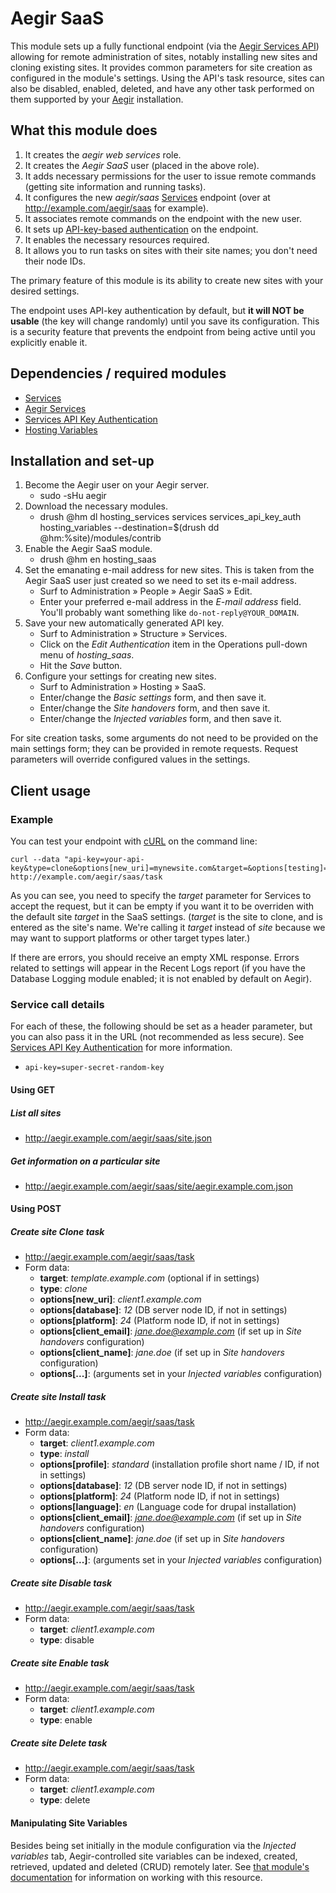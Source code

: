 Aegir SaaS
==========

This module sets up a fully functional endpoint (via the [Aegir Services API](https://www.drupal.org/project/hosting_services)) allowing for remote administration of sites, notably installing new sites and cloning existing sites.  It provides common parameters for site creation as configured in the module's settings.  Using the API's task resource, sites can also be disabled, enabled, deleted, and have any other task performed on them supported by your [Aegir](https://www.drupal.org/project/hostmaster) installation.

## What this module does

1. It creates the *aegir web services* role.
2. It creates the *Aegir SaaS* user (placed in the above role).
3. It adds necessary permissions for the user to issue remote commands (getting site information and running tasks).
4. It configures the new *aegir/saas* [Services](https://www.drupal.org/project/services) endpoint (over at http://example.com/aegir/saas for example).
5. It associates remote commands on the endpoint with the new user.
6. It sets up [API-key-based authentication](https://www.drupal.org/project/services_api_key_auth) on the endpoint.
7. It enables the necessary resources required.
8. It allows you to run tasks on sites with their site names; you don't need their node IDs.

The primary feature of this module is its ability to create new sites with your desired settings.

The endpoint uses API-key authentication by default, but **it will NOT be usable** (the key will change randomly) until you save its configuration.  This is a security feature that prevents the endpoint from being active until you explicitly enable it.

## Dependencies / required modules

* [Services](https://www.drupal.org/project/services)
* [Aegir Services](https://www.drupal.org/project/hosting_services)
* [Services API Key Authentication](https://www.drupal.org/project/services_api_key_auth)
* [Hosting Variables](https://www.drupal.org/project/hosting_variables)

## Installation and set-up

1. Become the Aegir user on your Aegir server.
    * sudo -sHu aegir
2. Download the necessary modules.
    * drush @hm dl hosting_services services services_api_key_auth hosting_variables --destination=$(drush dd @hm:%site)/modules/contrib
3. Enable the Aegir SaaS module.
    * drush @hm en hosting_saas
4. Set the emanating e-mail address for new sites.  This is taken from the Aegir SaaS user just created so we need to set its e-mail address.
    * Surf to Administration » People » Aegir SaaS » Edit.
    * Enter your preferred e-mail address in the *E-mail address* field.  You'll probably want something like `do-not-reply@YOUR_DOMAIN`.
5. Save your new automatically generated API key.
    * Surf to Administration » Structure » Services.
    * Click on the *Edit Authentication* item in the Operations pull-down menu of *hosting_saas*.
    * Hit the *Save* button.
6. Configure your settings for creating new sites.
    * Surf to Administration » Hosting » SaaS.
    * Enter/change the *Basic settings* form, and then save it.
    * Enter/change the *Site handovers* form, and then save it.
    * Enter/change the *Injected variables* form, and then save it.

For site creation tasks, some arguments do not need to be provided on the main settings form; they can be provided in remote requests.  Request parameters will override configured values in the settings.

## Client usage

### Example

You can test your endpoint with [cURL](https://en.wikipedia.org/wiki/CURL) on the command line:

    curl --data "api-key=your-api-key&type=clone&options[new_uri]=mynewsite.com&target=&options[testing]=test" http://example.com/aegir/saas/task

As you can see, you need to specify the *target* parameter for Services to accept the request, but it can be empty if you want it to be overriden with the default site *target* in the SaaS settings. (*target* is the site to clone, and is entered as the site's name. We're calling it *target* instead of *site* because we may want to support platforms or other target types later.)

If there are errors, you should receive an empty XML response. Errors related to settings will appear in the Recent Logs report (if you have the Database Logging module enabled; it is not enabled by default on Aegir).

### Service call details

For each of these, the following should be set as a header parameter, but you can also pass it in the URL (not recommended as less secure).  See [Services API Key Authentication](https://www.drupal.org/project/services_api_key_auth) for more information.


* `api-key=super-secret-random-key`

#### Using GET

##### List all sites

* http://aegir.example.com/aegir/saas/site.json

##### Get information on a particular site

* http://aegir.example.com/aegir/saas/site/aegir.example.com.json

#### Using POST

##### Create site Clone task

* http://aegir.example.com/aegir/saas/task
* Form data:
    * **target**: *template.example.com* (optional if in settings)
    * **type**: *clone*
    * **options[new_uri]**: *client1.example.com*
    * **options[database]**: *12* (DB server node ID, if not in settings)
    * **options[platform]**: *24* (Platform node ID, if not in settings)
    * **options[client_email]**: *jane.doe@example.com* (if set up in *Site handovers* configuration)
    * **options[client_name]**: *jane.doe* (if set up in *Site handovers* configuration)
    * **options[...]**: (arguments set in your *Injected variables* configuration)

##### Create site Install task

* http://aegir.example.com/aegir/saas/task
* Form data:
    * **target**: *client1.example.com*
    * **type**: *install*
    * **options[profile]**: *standard* (installation profile short name / ID, if not in settings)
    * **options[database]**: *12* (DB server node ID, if not in settings)
    * **options[platform]**: *24* (Platform node ID, if not in settings)
    * **options[language]**: *en* (Language code for drupal installation)
    * **options[client_email]**: *jane.doe@example.com* (if set up in *Site handovers* configuration)
    * **options[client_name]**: *jane.doe* (if set up in *Site handovers* configuration)
    * **options[...]**: (arguments set in your *Injected variables* configuration)

##### Create site Disable task

* http://aegir.example.com/aegir/saas/task
* Form data:
    * **target**: *client1.example.com*
    * **type**: disable

##### Create site Enable task

* http://aegir.example.com/aegir/saas/task
* Form data:
    * **target**: *client1.example.com*
    * **type**: enable

##### Create site Delete task

* http://aegir.example.com/aegir/saas/task
* Form data:
    * **target**: *client1.example.com*
    * **type**: delete

#### Manipulating Site Variables

Besides being set initially in the module configuration via the *Injected variables* tab, Aegir-controlled site variables can be indexed, created, retrieved, updated and deleted (CRUD) remotely later.  See [that module's documentation](http://cgit.drupalcode.org/hosting_variables/tree/README.md) for information on working with this resource.
